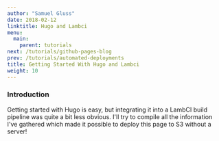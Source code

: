 ```yaml
---
author: "Samuel Gluss"
date: 2018-02-12
linktitle: Hugo and Lambci
menu:
  main:
    parent: tutorials
next: /tutorials/github-pages-blog
prev: /tutorials/automated-deployments
title: Getting Started With Hugo and Lambci
weight: 10
---
```



### **Introduction**

Getting started with Hugo is easy, but integrating it into a LambCI build pipeline was quite a bit less obvious. I'll try to compile all the information I've gathered which made it possible to deploy this page to S3 without a server!
